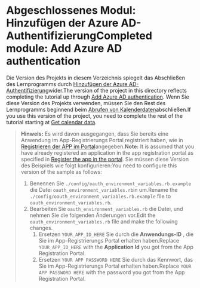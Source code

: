 # <a name="completed-module-add-azure-ad-authentication"></a><span data-ttu-id="2792c-101">Abgeschlossenes Modul: Hinzufügen der Azure AD-Authentifizierung</span><span class="sxs-lookup"><span data-stu-id="2792c-101">Completed module: Add Azure AD authentication</span></span>

<span data-ttu-id="2792c-102">Die Version des Projekts in diesem Verzeichnis spiegelt das Abschließen des Lernprogramms durch [Hinzufügen der Azure AD-Authentifizierung](https://docs.microsoft.com/graph/training/ruby-tutorial?tutorial-step=3)wider.</span><span class="sxs-lookup"><span data-stu-id="2792c-102">The version of the project in this directory reflects completing the tutorial up through [Add Azure AD authentication](https://docs.microsoft.com/graph/training/ruby-tutorial?tutorial-step=3).</span></span> <span data-ttu-id="2792c-103">Wenn Sie diese Version des Projekts verwenden, müssen Sie den Rest des Lernprogramms beginnend beim [Abrufen von Kalenderdaten](https://docs.microsoft.com/graph/training/ruby-tutorial?tutorial-step=4)abschließen.</span><span class="sxs-lookup"><span data-stu-id="2792c-103">If you use this version of the project, you need to complete the rest of the tutorial starting at [Get calendar data](https://docs.microsoft.com/graph/training/ruby-tutorial?tutorial-step=4).</span></span>

> <span data-ttu-id="2792c-104">**Hinweis:** Es wird davon ausgegangen, dass Sie bereits eine Anwendung im App-Registrierungs Portal registriert haben, wie in [Registrieren der APP im Portal](https://docs.microsoft.com/graph/training/ruby-tutorial?tutorial-step=2)angegeben.</span><span class="sxs-lookup"><span data-stu-id="2792c-104">**Note:** It is assumed that you have already registered an application in the app registration portal as specified in [Register the app in the portal](https://docs.microsoft.com/graph/training/ruby-tutorial?tutorial-step=2).</span></span> <span data-ttu-id="2792c-105">Sie müssen diese Version des Beispiels wie folgt konfigurieren:</span><span class="sxs-lookup"><span data-stu-id="2792c-105">You need to configure this version of the sample as follows:</span></span>
>
> 1. <span data-ttu-id="2792c-106">Benennen Sie `./config/oauth_environment_variables.rb.example` die Datei `oauth_environment_variables.rb`in um.</span><span class="sxs-lookup"><span data-stu-id="2792c-106">Rename the `./config/oauth_environment_variables.rb.example` file to `oauth_environment_variables.rb`.</span></span>
> 1. <span data-ttu-id="2792c-107">Bearbeiten Sie `oauth_environment_variables.rb` die Datei, und nehmen Sie die folgenden Änderungen vor.</span><span class="sxs-lookup"><span data-stu-id="2792c-107">Edit the `oauth_environment_variables.rb` file and make the following changes.</span></span>
>     1. <span data-ttu-id="2792c-108">Ersetzen `YOUR_APP_ID_HERE` Sie durch die **Anwendungs-ID** , die Sie im App-Registrierungs Portal erhalten haben.</span><span class="sxs-lookup"><span data-stu-id="2792c-108">Replace `YOUR_APP_ID_HERE` with the **Application Id** you got from the App Registration Portal.</span></span>
>     1. <span data-ttu-id="2792c-109">Ersetzen `YOUR APP PASSWORD HERE` Sie durch das Kennwort, das Sie im App-Registrierungs Portal erhalten haben.</span><span class="sxs-lookup"><span data-stu-id="2792c-109">Replace `YOUR APP PASSWORD HERE` with the password you got from the App Registration Portal.</span></span>